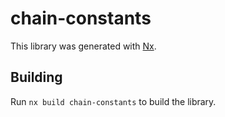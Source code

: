 # chain-constants

This library was generated with [Nx](https://nx.dev).

## Building

Run `nx build chain-constants` to build the library.
